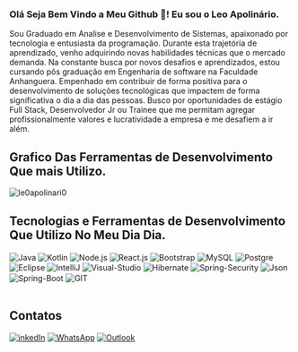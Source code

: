 
### Olá Seja Bem Vindo a Meu Github 👋! Eu sou o Leo Apolinário.

Sou Graduado em Analise e Desenvolvimento de Sistemas, apaixonado por tecnologia e entusiasta da programação.
Durante esta trajetória de aprendizado, venho adquirindo novas habilidades técnicas que o mercado demanda. Na constante busca por novos desafios e aprendizados, estou cursando pôs graduação em Engenharia de software na Faculdade Anhanguera. Empenhado em contribuir de forma positiva para o desenvolvimento de soluções tecnológicas que impactem de forma significativa o dia a dia das pessoas.
Busco por oportunidades de estágio Full Stack, Desenvolvedor Jr ou Trainee que me permitam agregar profissionalmente valores e lucratividade a empresa e me desafiem a ir além.<br/>

## Grafico Das Ferramentas de Desenvolvimento Que mais Utilizo.
![le0apolinari0 ](https://github-readme-stats.vercel.app/api/top-langs/?username=le0apolinari0&3langs_count=6)

## Tecnologias e Ferramentas de Desenvolvimento Que Utilizo No Meu Dia Dia.
<div>
<img align="center" alt="Java" src="https://img.shields.io/badge/Java-ED8B00?style=for-the-badge&logo=openjdk&logoColor=white"/>
<img align="center" alt="Kotlin" src="https://img.shields.io/badge/Kotlin-E23744?style=for-the-badge&logo=openjdk&logoColor=white"/>
<img align="center" alt="Node.js" src="https://img.shields.io/badge/Node.js-35495E?style=for-the-badge&logo=openjdk&logoColor=white"/>
<img align="center" alt="React.js" src="https://img.shields.io/badge/React.js-0056D2?style=for-the-badge&logo=react&logoColor=61DAFB"/>
<img align="center" alt="Bootstrap" src="https://img.shields.io/badge/Bootstrap-563D7C?style=for-the-badge&logo=bootstrap&logoColor=white"/>
<img align="center" alt="MySQL" src="https://img.shields.io/badge/MySQL-0078D4?style=for-the-badge&logo=mysql&logoColor=white"/>
<img align="center" alt="Postgre" src="https://img.shields.io/badge/PostgreSQL-316192?style=for-the-badge&logo=postgresql&logoColor=white"/>
<img align="center" alt="Eclipse" src="https://img.shields.io/badge/Eclipse-2C2255?style=for-the-badge&logo=eclipse&logoColor=white"/>
<img align="center" alt="IntelliJ" src="https://img.shields.io/badge/IntelliJ_IDEA-000000.svg?style=for-the-badge&logo=intellij-idea&logoColor=white"/>
<img align="center" alt="Visual-Studio" src="https://img.shields.io/badge/Visual_Studio_Code-4FC08D?style=for-the-badge&logo=visual%20studio%20code&logoColor=white"/>
<img align="center" alt="Hibernate" src="https://img.shields.io/badge/Hibernate-59666C?style=for-the-badge&logo=Hibernate&logoColor=white"/>
<img align="center" alt="Spring-Security" src="https://img.shields.io/badge/Spring_Security-6DB33F?style=for-the-badge&logo=Spring-Security&logoColor=white"/>
<img align="center" alt="Json" src="https://img.shields.io/badge/json%20web%20tokens-323330?style=for-the-badge&logo=json-web-tokens&logoColor=pink"/>
<img align="center" alt="Spring-Boot" src="https://img.shields.io/badge/Spring Boot-6DB33F?style=for-the-badge&logo=spring&logoColor=white"/>
<img align="center" alt="GIT" src="https://img.shields.io/badge/GIT-E44C30?style=for-the-badge&logo=git&logoColor=white"/>

</div><br/>


## Contatos
[![inkedIn](https://img.shields.io/badge/LinkedIn-0077B5?style=for-the-badge&logo=linkedin&logoColor=white)](linkedin.com/in/leobaldo-apolinario)
[![WhatsApp](https://img.shields.io/badge/WhatsApp-25D366?style=for-the-badge&logo=whatsapp&logoColor=white)](https://w.app/t4dVH1)
[![Outlook](https://img.shields.io/badge/Outlook-D14836?style=for-the-badge&logo=outlook&logoColor=white)](https://outlook.live.com/leosantosap@outlook.com)
